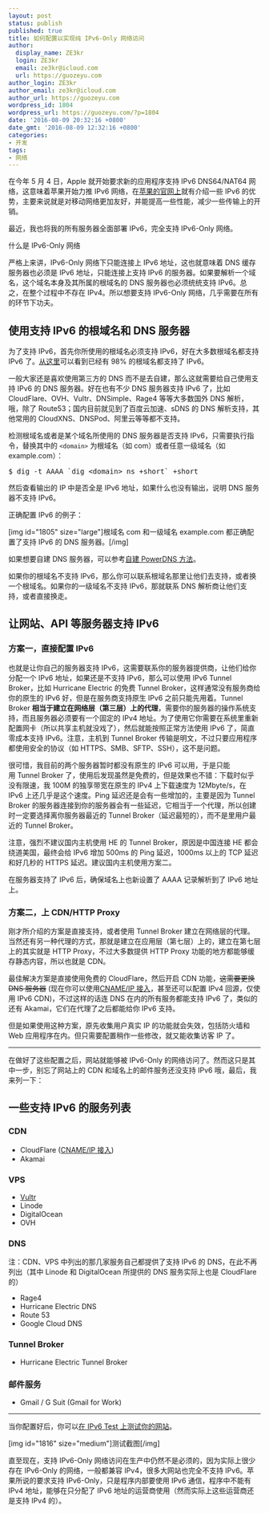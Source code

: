 ```yaml
---
layout: post
status: publish
published: true
title: 如何配置以实现纯 IPv6-Only 网络访问
author:
  display_name: ZE3kr
  login: ZE3kr
  email: ze3kr@icloud.com
  url: https://guozeyu.com
author_login: ZE3kr
author_email: ze3kr@icloud.com
author_url: https://guozeyu.com
wordpress_id: 1804
wordpress_url: https://guozeyu.com/?p=1804
date: '2016-08-09 20:32:16 +0800'
date_gmt: '2016-08-09 12:32:16 +0800'
categories:
- 开发
tags:
- 网络
---
```

<p>在今年 5 月 4 日，Apple 就开始要求新的应用程序支持 IPv6 DNS64/NAT64 网络，这意味着苹果开始力推 IPv6 网络，在<a href="https://developer.apple.com/library/mac/documentation/NetworkingInternetWeb/Conceptual/NetworkingOverview/UnderstandingandPreparingfortheIPv6Transition/UnderstandingandPreparingfortheIPv6Transition.html#//apple_ref/doc/uid/TP40010220-CH213-SW1" target="_blank">苹果的官网上</a>就有介绍一些 IPv6 的优势，主要来说就是对移动网络更加友好，并能提高一些性能，减少一些传输上的开销。</p>
<p>最近，我也将我的所有服务器全面部署 IPv6，完全支持 IPv6-Only 网络。</p>
<p><!--more-->什么是 IPv6-Only 网络</p>
<p>严格上来讲，IPv6-Only 网络下只能连接上 IPv6 地址，这也就意味着 DNS 缓存服务器也必须是 IPv6 地址，只能连接上支持 IPv6 的服务器。如果要解析一个域名，这个域名本身及其所属的根域名的 DNS 服务器也必须统统支持 IPv6。总之，在整个过程中不存在 IPv4。所以想要支持 IPv6-Only 网络，几乎需要在所有的环节下功夫。</p>
<h2>使用支持 IPv6 的根域名和 DNS 服务器</h2>
<p>为了支持 IPv6，首先你所使用的根域名必须支持 IPv6，好在大多数根域名都支持 IPv6 了。<a href="http://bgp.he.net/ipv6-progress-report.cgi" target="_blank">从这里</a>可以看到已经有 98% 的根域名都支持了 IPv6。</p>
<p>一般大家还是喜欢使用第三方的 DNS 而不是去自建，那么这就需要给自己使用支持 IPv6 的 DNS 服务器。好在也有不少 DNS 服务器支持 IPv6 了，比如 CloudFlare、OVH、Vultr、DNSimple、Rage4 等等大多数国外 DNS 解析，哦，除了 Route53；国内目前就见到了百度云加速、sDNS 的 DNS 解析支持，其他常用的 CloudXNS、DNSPod、阿里云等等都不支持。</p>
<p>检测根域名或者是某个域名所使用的 DNS 服务器是否支持 IPv6，只需要执行指令，替换其中的 <code>&lt;domain&gt;</code> 为根域名（如 com）或者任意一级域名（如 example.com）：</p>
<pre class="lang:sh decode:true">$ dig -t AAAA `dig &lt;domain&gt; ns +short` +short</pre>
<p>然后查看输出的 IP 中是否全是 IPv6 地址，如果什么也没有输出，说明 DNS 服务器不支持 IPv6。</p>
<p>正确配置 IPv6 的例子：</p>
<p>[img id="1805" size="large"]根域名 com 和一级域名 example.com 都正确配置了支持 IPv6 的 DNS 服务器。[/img]</p>
<p>如果想要自建 DNS 服务器，可以参考<a href="https://guozeyu.com/2016/08/self-host-dns/">自建</a><a href="https://guozeyu.com/2016/08/self-host-dns/"> PowerDNS </a><a href="https://guozeyu.com/2016/08/self-host-dns/">方法</a>。</p>
<p>如果你的根域名不支持 IPv6，那么你可以联系根域名那里让他们去支持，或者换一个根域名。如果你的一级域名不支持 IPv6，那就联系 DNS 解析商让他们支持，或者直接换走。</p>
<h2>让网站、API 等服务器支持 IPv6</h2>
<h3>方案一，直接配置 IPv6</h3>
<p>也就是让你自己的服务器支持 IPv6，这需要联系你的服务器提供商，让他们给你分配一个 IPv6 地址，如果还是不支持 IPv6，那么可以使用 IPv6 Tunnel Broker，比如 Hurricane Electric 的免费 Tunnel Broker，这样通常没有服务商给你的原生的 IPv6 好，但是在服务商支持原生 IPv6 之前只能先用着。Tunnel Broker <strong>相当于建立在网络层（第三层）上的代理</strong>，需要你的服务器的操作系统支持，而且服务器必须要有一个固定的 IPv4 地址。为了使用它你需要在系统里重新配置网卡（所以共享主机就没戏了），然后就能按照正常方法使用 IPv6 了，简直零成本支持 IPv6。注意，主机到 Tunnel Broker 传输是明文，不过只要应用程序都使用安全的协议（如 HTTPS、SMB、SFTP、SSH），这不是问题。</p>
<p>很可惜，我目前的两个服务器暂时都没有原生的 IPv6 可以用，于是只能用 Tunnel Broker 了，使用后发现虽然是免费的，但是效果也不错：下载时似乎没有限速，我 100M 的独享带宽在原生的 IPv4 上下载速度为 12Mbyte/s，在 IPv6 上还几乎是这个速度。Ping 延迟还是会有一些增加的，主要是因为 Tunnel Broker 的服务器连接到你的服务器会有一些延迟，它相当于一个代理，所以创建时一定要选择离你服务器最近的 Tunnel Broker（延迟最短的），而不是里用户最近的 Tunnel Broker。</p>
<p>注意，强烈不建议国内主机使用 HE 的 Tunnel Broker，原因是中国连接 HE 都会绕道美国，最终会给 IPv6 增加 500ms 的 Ping 延迟，1000ms 以上的 TCP 延迟和好几秒的 HTTPS 延迟。建议国内主机使用方案二。</p>
<p>在服务器支持了 IPv6 后，确保域名上也新设置了 AAAA 记录解析到了 IPv6 地址上。</p>
<h3>方案二，上 CDN/HTTP Proxy</h3>
<p>刚才所介绍的方案是直接支持，或者使用 Tunnel Broker 建立在网络层的代理。当然还有另一种代理的方式，那就是建立在应用层（第七层）上的，建立在第七层上的其实就是 HTTP Proxy，不过大多数提供 HTTP Proxy 功能的地方都能够缓存静态内容，所以也就是 CDN。</p>
<p>最佳解决方案是直接使用免费的 CloudFlare，然后开启 CDN 功能，<del>这需要更换 DNS 服务器</del> (现在你可以使用<a href="https://cf.tlo.xyz" target="_blank">CNAME/IP 接入</a>，甚至还可以配置 IPv4 回源，仅使用 IPv6 CDN)，不过这样的话连 DNS 在内的所有服务都能支持 IPv6 了，类似的还有 Akamai，它们在代理了之后都能给你 IPv6 支持。</p>
<p>但是如果使用这种方案，原先收集用户真实 IP 的功能就会失效，包括防火墙和 Web 应用程序在内。但只需要配置稍作一些修改，就又能收集访客 IP 了。</p>
<hr />
<p>在做好了这些配置之后，网站就能够被 IPv6-Only 的网络访问了。然而这只是其中一步，别忘了网站上的 CDN 和域名上的邮件服务还没支持 IPv6 哦，最后，我来列一下：</p>
<h2>一些支持 IPv6 的服务列表</h2>
<h3>CDN</h3>
<ul>
<li>CloudFlare (<a href="https://cf.tlo.xyz" target="_blank">CNAME/IP 接入</a>)</li>
<li>Akamai</li>
</ul>
<h3>VPS</h3>
<ul>
<li><a href="https://www.vultr.com/?ref=6886257" target="_blank">Vultr</a></li>
<li>Linode</li>
<li>DigitalOcean</li>
<li>OVH</li>
</ul>
<h3>DNS</h3>
<p>注：CDN、VPS 中列出的那几家服务自己都提供了支持 IPv6 的 DNS，在此不再列出（其中 Linode 和 DigitalOcean 所提供的 DNS 服务实际上也是 CloudFlare 的）</p>
<ul>
<li>Rage4</li>
<li>Hurricane Electric DNS</li>
<li>Route 53</li>
<li>Google Cloud DNS</li>
</ul>
<h3>Tunnel Broker</h3>
<ul>
<li>Hurricane Electric Tunnel Broker</li>
</ul>
<h3>邮件服务</h3>
<ul>
<li>Gmail / G Suit (Gmail for Work)</li>
</ul>
<hr />
<p>当你配置好后，你可以<a href="http://ipv6-test.com/validate.php">在</a><a href="http://ipv6-test.com/validate.php"> IPv6 Test </a><a href="http://ipv6-test.com/validate.php">上测试你的网站</a>。</p>
<p>[img id="1816" size="medium"]测试截图[/img]</p>
<p>直至现在，支持 IPv6-Only 网络访问在生产中仍然不是必须的，因为实际上很少存在 IPv6-Only 的网络，一般都兼容 IPv4，很多大网站也完全不支持 IPv6。苹果所说的要求支持 IPv6-Only，只是程序内部要使用 IPv6 通信，程序中不能有 IPv4 地址，能够在只分配了 IPv6 地址的运营商使用（然而实际上这些运营商还是支持 IPv4 的）。</p>
